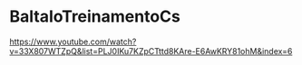 # BaltaIoTreinamentoCs
https://www.youtube.com/watch?v=33X807WTZpQ&list=PLJ0IKu7KZpCTttd8KAre-E6AwKRY81ohM&index=6